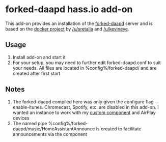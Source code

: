 # forked-daapd hass.io add-on
This add-on provides an installation of the [forked-daapd](https://github.com/ejurgensen/forked-daapd) server and is based on the [docker project](https://github.com/sretalla/docker-forked-daapd) by [/u/sretalla](https://github.com/sretalla) and [/u/kevineye](https://github.com/kevineye).

## Usage
1) Install add-on and start it
2) For your setup, you may need to further edit forked-daapd.conf to suit your needs. All files are located in %config%/forked-daapd/ and are created after first start

## Notes
1) The forked-daapd compiled here was only given the configure flag --enable-itunes. Chromecast, Spotify, etc. are disabled in this add-on. I wanted an instance to work with my [custom component](https://github.com/johnpdowling/custom_components/tree/master/forked-daapd) and AirPlay devices
2) The named pipe %config%/forked-daapd/music/HomeAssistantAnnounce is created to facilitate announcements via the component
